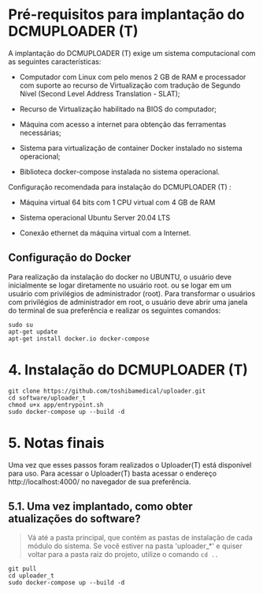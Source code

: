 # Pré-requisitos para implantação do DCMUPLOADER (T)

A implantação do DCMUPLOADER (T) exige um sistema computacional com as
seguintes características:

-   Computador com Linux com pelo menos 2 GB de RAM e processador com
suporte ao recurso de Virtualização com tradução de Segundo Nível (Second Level Address Translation - SLAT);

-   Recurso de Virtualização habilitado na BIOS do computador;

-   Máquina com acesso a internet para obtenção das ferramentas necessárias;

-   Sistema para virtualização de container Docker instalado no sistema operacional;

-   Biblioteca docker-compose instalada no sistema operacional.

Configuração recomendada para instalação do DCMUPLOADER (T) :

-   Máquina virtual 64 bits com 1 CPU virtual com 4 GB de RAM

-   Sistema operacional Ubuntu Server 20.04 LTS

-   Conexão ethernet da máquina virtual com a Internet.
## Configuração do Docker

Para realização da instalação do docker no UBUNTU, o usuário deve
inicialmente se logar diretamente no usuário root. ou se logar em um
usuário com privilégios de administrador (root). Para transformar o
usuários com privilégios de administrador em root, o usuário deve abrir
uma janela do terminal de sua preferência e realizar os seguintes comandos:

  ```
  sudo su
  apt-get update
  apt-get install docker.io docker-compose
  ```

# 4. Instalação do DCMUPLOADER (T)

 ```
git clone https://github.com/toshibamedical/uploader.git
cd software/uploader_t
chmod u+x app/entrypoint.sh
sudo docker-compose up --build -d
```

# 5. Notas finais
Uma vez que esses passos foram realizados o Uploader(T) está disponível para uso. Para acessar o Uploader(T) basta acessar o endereço http://localhost:4000/ no navegador de sua preferência.

## 5.1. Uma vez implantado, como obter atualizações do software?


> Vá até a pasta principal, que contém as pastas de instalação de cada módulo do sistema.  Se você estiver na pasta 'uploader_*' e quiser voltar para a pasta raiz do projeto, utilize o comando `cd ..`
```
git pull
cd uploader_t
sudo docker-compose up --build -d
```



